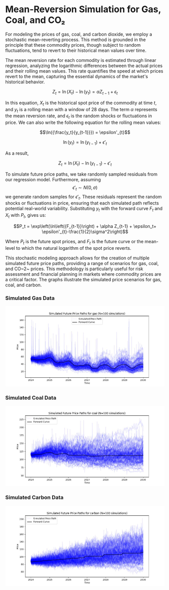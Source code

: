 # Mean-Reversion Simulation for Gas, Coal, and CO₂
For modeling the prices of gas, coal, and carbon dioxide, we employ a stochastic mean-reverting process. This method is grounded in the principle that these commodity prices, though subject to random fluctuations, tend to revert to their historical mean values over time.

The mean reversion rate for each commodity is estimated through linear regression, analyzing the logarithmic differences between the actual prices and their rolling mean values. This rate quantifies the speed at which prices revert to the mean, capturing the essential dynamics of the market's historical behavior.

$$Z_t = \ln(X_t) - \ln(y_t) = \alpha Z_{t-1} + \epsilon_t$$

In this equation, $X_t$ is the historical spot price of the commodity at time $t$, and $y_t$ is a rolling mean with a window of 28 days. The term $\alpha$ represents the mean reversion rate, and $\epsilon_t$ is the random shocks or fluctuations in price. We can also write the following equation for the rolling mean values:

$$\ln({\frac{y_t}{y_{t-1}}}) = \epsilon'_{t}$$

$$\ln(y_t) = \ln(y_{t-1}) + \epsilon'_t$$

As a result,

$$Z_t = \ln(X_t) - \ln(y_{t-1}) - \epsilon'_t$$


To simulate future price paths, we take randomly sampled residuals from our regression model. Furthermore, assuming 
$$\epsilon'_{t} \sim N(0,\sigma)$$
we generate random samples for $\epsilon'_{t}$. These residuals represent the random shocks or fluctuations in price, ensuring that each simulated path reflects potential real-world variability. Substituting $y_t$ with the forward curve $F_t$ and $X_t$ with $P_t$, gives us:

$$P_t = \exp\left(\ln\left({F_{t-1}}\right) + \alpha Z_{t-1} + \epsilon_t+ \epsilon'_{t}-\frac{1}{2}\sigma^2\right)$$

Where $P_t$ is the future spot prices, and $F_t$ is the future curve or the mean-level to which the natural logarithm of the spot price reverts. 

This stochastic modeling approach allows for the creation of multiple simulated future price paths, providing a range of scenarios for gas, coal, and CO~2~ prices. This methodology is particularly useful for risk assessment and financial planning in markets where commodity prices are a critical factor. The graphs illustrate the simulated price scenarios for gas, coal, and carbon.

### Simulated Gas Data
![Simulated Gas Data](./graphs/simulated_gas.jpg)

### Simulated Coal Data
![Simulated Coal Data](./graphs/simulated_coal.jpg)

### Simulated Carbon Data
![Simulated Carbon Data](./graphs/simulated_carbon.jpg)
